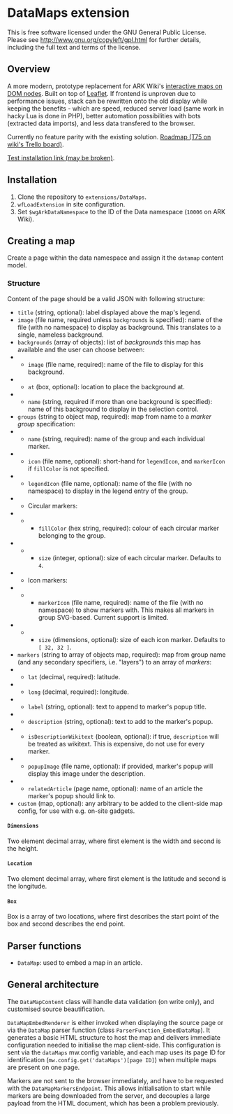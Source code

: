 # DataMaps extension

This is free software licensed under the GNU General Public License. Please
see http://www.gnu.org/copyleft/gpl.html for further details, including the
full text and terms of the license.

## Overview
A more modern, prototype replacement for ARK Wiki's [interactive maps on DOM nodes](https://ark.wiki.gg/wiki/Module:ResourceMap).
Built on top of [Leaflet](https://leafletjs.com/). If frontend is unproven due to performance issues, stack can be rewritten onto
the old display while keeping the benefits - which are speed, reduced server load (same work in hacky Lua is done in PHP), better
automation possibilities with bots (extracted data imports), and less data transfered to the browser.

Currently no feature parity with the existing solution. [Roadmap (T75 on wiki's Trello board)](https://trello.com/c/CiLfCspG/75-datamaps-extension-for-fjordurs-release).

[Test installation link (may be broken)](https://ark-wcmove-sandbox.mglolenstine.xyz/wiki/Map_transclusion_01).

## Installation
1. Clone the repository to `extensions/DataMaps`.
2. `wfLoadExtension` in site configuration.
3. Set `$wgArkDataNamespace` to the ID of the Data namespace (`10006` on ARK Wiki).

## Creating a map
Create a page within the data namespace and assign it the `datamap` content model.

### Structure
Content of the page should be a valid JSON with following structure:
* `title` (string, optional): label displayed above the map's legend.
* `image` (file name, required unless `backgrounds` is specified): name of the file (with no namespace) to display as background. This translates to a single, nameless background.
* `backgrounds` (array of objects): list of *backgrounds* this map has available and the user can choose between:
* * `image` (file name, required): name of the file to display for this background.
* * `at` (box, optional): location to place the background at.
* * `name` (string, required if more than one background is specified): name of this background to display in the selection control.
* `groups` (string to object map, required): map from name to a *marker group* specification:
* * `name` (string, required): name of the group and each individual marker.
* * `icon` (file name, optional): short-hand for `legendIcon`, and `markerIcon` if `fillColor` is not specified.
* * `legendIcon` (file name, optional): name of the file (with no namespace) to display in the legend entry of the group.
* * Circular markers:
* * * `fillColor` (hex string, required): colour of each circular marker belonging to the group.
* * * `size` (integer, optional): size of each circular marker. Defaults to `4`.
* * Icon markers:
* * * `markerIcon` (file name, required): name of the file (with no namespace) to show markers with. This makes all markers in group SVG-based. Current support is limited.
* * * `size` (dimensions, optional): size of each icon marker. Defaults to `[ 32, 32 ]`.
* `markers` (string to array of objects map, required): map from group name (and any secondary specifiers, i.e. "layers") to an array of *markers*:
* * `lat` (decimal, required): latitude.
* * `long` (decimal, required): longitude.
* * `label` (string, optional): text to append to marker's popup title.
* * `description` (string, optional): text to add to the marker's popup.
* * `isDescriptionWikitext` (boolean, optional): if true, `description` will be treated as wikitext. This is expensive, do not use for every marker.
* * `popupImage` (file name, optional): if provided, marker's popup will display this image under the description.
* * `relatedArticle` (page name, optional): name of an article the marker's popup should link to.
* `custom` (map, optional): any arbitrary to be added to the client-side map config, for use with e.g. on-site gadgets.

#### `Dimensions`
Two element decimal array, where first element is the width and second is the height.

#### `Location`
Two element decimal array, where first element is the latitude and second is the longitude.

#### `Box`
Box is a array of two locations, where first describes the start point of the box and second describes the end point.

## Parser functions
* `DataMap`: used to embed a map in an article.

## General architecture
The `DataMapContent` class will handle data validation (on write only), and customised source beautification.

`DataMapEmbedRenderer` is either invoked when displaying the source page or via the `DataMap` parser function (class
`ParserFunction_EmbedDataMap`). It generates a basic HTML structure to host the map and delivers immediate configuration needed
to initialise the map client-side. This configuration is sent via the `dataMaps` mw.config variable, and each map uses its page
ID for identification (`mw.config.get('dataMaps')[page ID]`) when multiple maps are present on one page.

Markers are not sent to the browser immediately, and have to be requested with the `DataMapMarkersEndpoint`. This allows
initialisation to start while markers are being downloaded from the server, and decouples a large payload from the HTML document,
which has been a problem previously.
